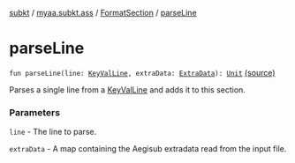 [subkt](../../index.md) / [myaa.subkt.ass](../index.md) / [FormatSection](index.md) / [parseLine](./parse-line.md)

# parseLine

`fun parseLine(line: `[`KeyValLine`](../-key-val-line/index.md)`, extraData: `[`ExtraData`](../-extra-data.md)`): `[`Unit`](https://kotlinlang.org/api/latest/jvm/stdlib/kotlin/-unit/index.html) [(source)](https://github.com/Myaamori/SubKt/blob/0.1.19/src/main/kotlin/myaa/subkt/ass/parser.kt#L1044)

Parses a single line from a [KeyValLine](../-key-val-line/index.md) and adds it to this section.

### Parameters

`line` - The line to parse.

`extraData` - A map containing the Aegisub extradata read from the input file.
